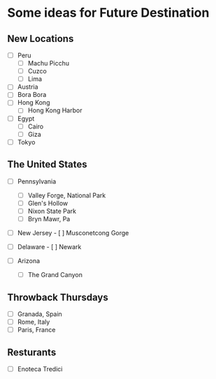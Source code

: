 # Some ideas for Future Destination
## New Locations
- [ ] Peru
     - [ ] Machu Picchu
     - [ ] Cuzco
     - [ ] Lima
- [ ] Austria
- [ ] Bora Bora
- [ ] Hong Kong
     - [ ] Hong Kong Harbor
- [ ] Egypt
     - [ ] Cairo
     - [ ] Giza
- [ ] Tokyo

## The United States
- [ ] Pennsylvania
     - [ ] Valley Forge, National Park
     - [ ] Glen's Hollow
     - [ ] Nixon State Park
     - [ ] Bryn Mawr, Pa
- [ ] New Jersey
      - [ ] Musconetcong Gorge 
- [ ] Delaware
        - [ ] Newark
        
   
     
- [ ] Arizona     
     - [ ] The Grand Canyon



## Throwback Thursdays
- [ ] Granada, Spain
- [ ] Rome, Italy
- [ ] Paris, France
## Resturants
- [ ] Enoteca Tredici 
